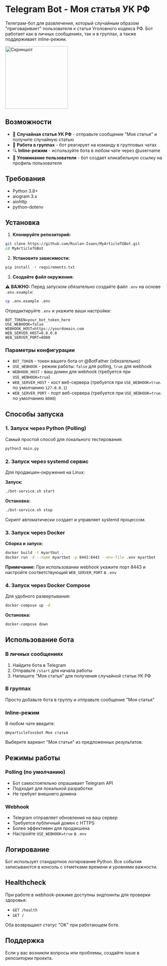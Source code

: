 # Telegram Bot - Моя статья УК РФ

Телеграм-бот для развлечения, который случайным образом "приговаривает" пользователя к статье Уголовного кодекса РФ. Бот работает как в личных сообщениях, так и в группах, а также поддерживает inline-режим.

<img src="https://i.imgur.com/2yWFUp9.jpeg" alt="Скриншот" width="200">

## Возможности

- 📜 **Случайная статья УК РФ** - отправьте сообщение "Моя статья" и получите случайную статью
- 👥 **Работа в группах** - бот реагирует на команду в групповых чатах
- 🔍 **Inline-режим** - используйте бота в любом чате через @username
- 🔗 **Упоминание пользователя** - бот создает кликабельную ссылку на профиль пользователя

## Требования

- Python 3.8+
- aiogram 3.x
- aiohttp
- python-dotenv

## Установка

1. **Клонируйте репозиторий:**
```bash
git clone https://github.com/Ruslan-Isaev/MyArticleTGBot.git
cd MyArticleTGBot
```

2. **Установите зависимости:**
```bash
pip install -r requirements.txt
```

3. **Создайте файл окружения:**

⚠️ **ВАЖНО:** Перед запуском обязательно создайте файл `.env` на основе `.env.example`:

```bash
cp .env.example .env
```

Отредактируйте `.env` и укажите ваши настройки:

```env
BOT_TOKEN=your_bot_token_here
USE_WEBHOOK=false
WEBHOOK_HOST=https://yourdomain.com
WEB_SERVER_HOST=0.0.0.0
WEB_SERVER_PORT=8080
```

### Параметры конфигурации

- `BOT_TOKEN` - токен вашего бота от @BotFather (обязательно)
- `USE_WEBHOOK` - режим работы: `false` для polling, `true` для webhook
- `WEBHOOK_HOST` - ваш домен для webhook (требуется при `USE_WEBHOOK=true`)
- `WEB_SERVER_HOST` - хост веб-сервера (требуется при `USE_WEBHOOK=true`. по умолчанию `127.0.0.1`)
- `WEB_SERVER_PORT` - порт веб-сервера (требуется при `USE_WEBHOOK=true`. по умолчанию `8080`)

## Способы запуска

### 1. Запуск через Python (Polling)

Самый простой способ для локального тестирования:

```bash
python3 main.py
```

### 2. Запуск через systemd сервис

Для продакшен-окружения на Linux:

**Запуск:**
```bash
./bot-service.sh start
```

**Остановка:**
```bash
./bot-service.sh stop
```

Скрипт автоматически создает и управляет systemd процессом.

### 3. Запуск через Docker

**Сборка и запуск:**
```bash
docker build -t myartbot .
docker run -d --name myartbot -p 8443:8443 --env-file .env myartbot
```

**Примечание:** При использовании webhook укажите порт 8443 и настройте соответствующий `WEB_SERVER_PORT` в `.env`

### 4. Запуск через Docker Compose

Для удобного развертывания:

```bash
docker-compose up -d
```

**Остановка:**
```bash
docker-compose down
```

## Использование бота

### В личных сообщениях

1. Найдите бота в Telegram
2. Отправьте `/start` для начала работы
3. Напишите "Моя статья" для получения случайной статьи УК РФ

### В группах

Просто добавьте бота в группу и отправьте сообщение "Моя статья"

### Inline-режим

В любом чате введите:
```
@myarticlefossbot Моя статья 
```

Выберите вариант "Моя статья" из предложенных результатов.

## Режимы работы

### Polling (по умолчанию)
- Бот самостоятельно опрашивает Telegram API
- Подходит для локальной разработки
- Не требует внешнего домена

### Webhook
- Telegram отправляет обновления на ваш сервер
- Требуется публичный домен с HTTPS
- Более эффективен для продакшена
- Настройте `USE_WEBHOOK=true` в `.env`

## Логирование

Бот использует стандартное логирование Python. Все события записываются в консоль с отметками времени и уровнями важности.

## Healthcheck

При работе в webhook-режиме доступны эндпоинты для проверки здоровья:
- `GET /health`
- `GET /`

Оба возвращают статус "OK" при работающем боте.

## Поддержка

Если у вас возникли вопросы или проблемы, создайте issue в репозитории проекта.
